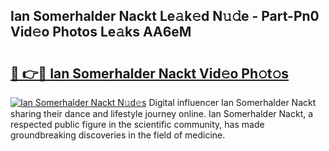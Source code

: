 ## Ian Somerhalder Nackt Le𝚊k𝚎d N𝚞𝚍e - Part-Pn0 Vid𝚎o Photos Le𝚊ks AA6eM

# <h2><a href="http://fb9vkj.evod.top/?m=Ian+Somerhalder+Nackt">🔗 👉🔴 Ian Somerhalder Nackt Vid𝚎o Ph𝚘t𝚘s</a></h2>

[![Ian Somerhalder Nackt N𝚞d𝚎s](https://i.imgur.com/8V9OHl7.gif)](http://fb9vkj.evod.top/?m=Ian+Somerhalder+Nackt)
Digital influencer Ian Somerhalder Nackt sharing their dance and lifestyle journey online. Ian Somerhalder Nackt, a respected public figure in the scientific community, has made groundbreaking discoveries in the field of medicine. 
